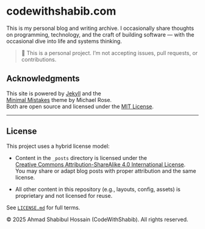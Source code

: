 # codewithshabib.com

This is my personal blog and writing archive. I occasionally share thoughts on programming, technology, and the craft of building software — with the occasional dive into life and systems thinking.

> 📌 This is a personal project. I’m not accepting issues, pull requests, or contributions.

## Acknowledgments

This site is powered by [Jekyll](https://jekyllrb.com/) and the  
[Minimal Mistakes](https://mmistakes.github.io/minimal-mistakes/) theme by Michael Rose.  
Both are open source and licensed under the [MIT License](https://opensource.org/licenses/MIT).

---

## License

This project uses a hybrid license model:

- Content in the `_posts` directory is licensed under the  
  [Creative Commons Attribution-ShareAlike 4.0 International License](https://creativecommons.org/licenses/by-sa/4.0/).  
  You may share or adapt blog posts with proper attribution and the same license.

- All other content in this repository (e.g., layouts, config, assets) is proprietary and not licensed for reuse.

See [`LICENSE.md`](LICENSE.md) for full terms.

© 2025 Ahmad Shabibul Hossain (CodeWithShabib). All rights reserved.

